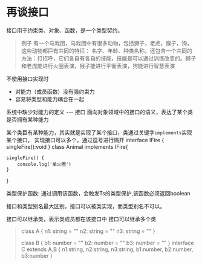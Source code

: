 # 再谈接口

接口用于约束类、对象、函数，是一个类型契约。
>例子
有一个马戏团，马戏团中有很多动物，包括狮子，老虎，猴子，狗，这些动物都巨有共同的特征：
名字、年龄、种类名称，还包含一个共同的方法：打招呼，它们各自有各自的技能，技能是可以通过训练改变的。狮子和老虎能进行火圈表演，猴子能进行平衡表演，狗能进行智慧表演 




不使用接口实现时
- 对能力（成员函数）没有强约束力
- 容易将类型和能力耦合在一起

系统中缺少对能力的定义 --- 接口
面向对象领域中的接口的语义，表达了某个类是否拥有某种能力

某个类巨有某种能力，其实就是实现了某个接口，类通过关键字```implements```实现某个接口，
实现接口可以多个，通过逗号进行隔开
interface IFire {
    singleFire():void
}
class Animal implements IFire{

    singleFire() {
        console.log('单火圈')
    }
}


类型保护函数: 通过调用该函数，会触发Ts的类型保护,该函数必须返回boolean

接口和类型别名最大区别，接口可以被类实现，而类型别名不可以。

接口可以继承类，表示类成员都在该接口中
接口可以继承多个类
>
>class A {
>    n1: string = ""
>    n2: string = ""
>    n3: string = ""
>}
>
>class B {
>    b1: number = ""
>    b2: number = ""
>    b3: number = ""
>}
>interface C extends A,B {
>    n1:string,
>    n2:string,
>    n3:string,
>    b1:number,
>    b2:number,
>    b3:number
>}



